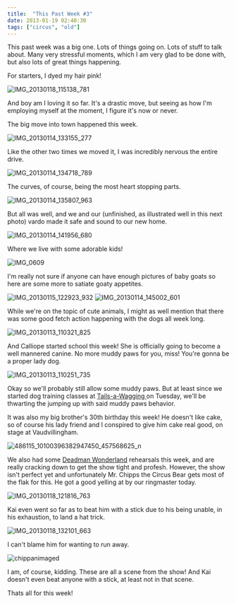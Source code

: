 ```yaml
---
title:  "This Past Week #3"
date: 2013-01-19 02:40:30
tags: ["circus", "old"]
---
```

This past week was a big one. Lots of things going on. Lots of stuff to talk about. Many very stressful moments, which I am very glad to be done with, but also lots of great things happening.

For starters, I dyed my hair pink!

![IMG_20130118_115138_781](/uploads/2013/01/IMG_20130118_115138_781.jpg)

And boy am I loving it so far. It's a drastic move, but seeing as how I'm employing myself at the moment, I figure it's now or never.

The big move into town happened this week.

![IMG_20130114_133155_277](/uploads/2013/01/IMG_20130114_133155_277.jpg)

Like the other two times we moved it, I was incredibly nervous the entire drive.

![IMG_20130114_134718_789](/uploads/2013/01/IMG_20130114_134718_789.jpg)

The curves, of course, being the most heart stopping parts.

![IMG_20130114_135807_963](/uploads/2013/01/IMG_20130114_135807_963.jpg)

But all was well, and we and our (unfinished, as illustrated well in this next photo) vardo made it safe and sound to our new home.

![IMG_20130114_141956_680](/uploads/2013/01/IMG_20130114_141956_680.jpg)

Where we live with some adorable kids!

![IMG_0609](/uploads/2013/01/IMG_06091.jpg)

I'm really not sure if anyone can have enough pictures of baby goats so here are some more to satiate goaty appetites.

![IMG_20130115_122923_932](/uploads/2013/01/IMG_20130115_122923_932.jpg)
![IMG_20130114_145002_601](/uploads/2013/01/IMG_20130114_145002_601.jpg)

While we're on the topic of cute animals, I might as well mention that there was some good fetch action happening with the dogs all week long.

![IMG_20130113_110321_825](/uploads/2013/01/IMG_20130113_110321_825.jpg)

And Calliope started school this week! She is officially going to become a well mannered canine. No more muddy paws for you, miss! You're gonna be a proper lady dog.

![IMG_20130113_110251_735](/uploads/2013/01/IMG_20130113_110251_735.jpg)

Okay so we'll probably still allow some muddy paws. But at least since we started dog training classes at [Tails-a-Wagging ](http://www.tails-a-wagging.com/)on Tuesday, we'll be thwarting the jumping up with said muddy paws behavior.

It was also my big brother's 30th birthday this week! He doesn't like cake, so of course his lady friend and I conspired to give him cake real good, on stage at Vaudvillingham.

![486115_10100396382947450_457568625_n](/uploads/2013/01/486115_10100396382947450_457568625_n.jpg)

We also had some [Deadman Wonderland](http://www.deadmanwonderlandcircus.com) rehearsals this week, and are really cracking down to get the show tight and profesh. However, the show isn't perfect yet and unfortunately Mr. Chipps the Circus Bear gets most of the flak for this. He got a good yelling at by our ringmaster today.

![IMG_20130118_121816_763](/uploads/2013/01/IMG_20130118_121816_763.jpg)

Kai even went so far as to beat him with a stick due to his being unable,  in his exhaustion, to land a hat trick.

![IMG_20130118_132101_663](/uploads/2013/01/IMG_20130118_132101_663.jpg)

I can't blame him for wanting to run away.

![chippanimaged](/uploads/2013/01/chippanimaged1.gif)

I am, of course, kidding. These are all a scene from the show! And Kai doesn't even beat anyone with a stick, at least not in that scene.

Thats all for this week!

